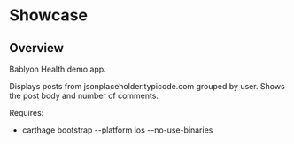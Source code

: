 # Showcase #

## Overview
Bablyon Health demo app.

Displays posts from jsonplaceholder.typicode.com grouped by user.
Shows the post body and number of comments.

Requires: 
 - carthage bootstrap --platform ios --no-use-binaries
